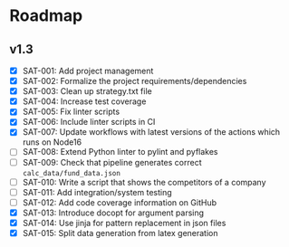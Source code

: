 # Roadmap

## v1.3

- [x] SAT-001: Add project management
- [x] SAT-002: Formalize the project requirements/dependencies
- [x] SAT-003: Clean up strategy.txt file
- [x] SAT-004: Increase test coverage
- [x] SAT-005: Fix linter scripts
- [x] SAT-006: Include linter scripts in CI
- [x] SAT-007: Update workflows with latest versions of the actions which runs
               on Node16
- [ ] SAT-008: Extend Python linter to pylint and pyflakes
- [ ] SAT-009: Check that pipeline generates correct `calc_data/fund_data.json`
- [ ] SAT-010: Write a script that shows the competitors of a company
- [ ] SAT-011: Add integration/system testing
- [ ] SAT-012: Add code coverage information on GitHub
- [x] SAT-013: Introduce docopt for argument parsing
- [x] SAT-014: Use jinja for pattern replacement in json files
- [x] SAT-015: Split data generation from latex generation
